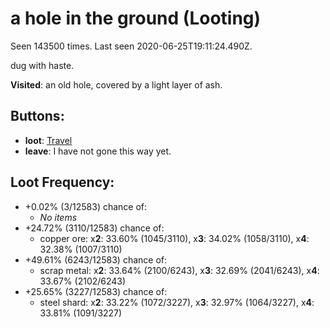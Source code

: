 # a hole in the ground (Looting)

Seen 143500 times. Last seen 2020-06-25T19:11:24.490Z.

dug with haste.

**Visited**: an old hole, covered by a light layer of ash.

## Buttons:

- **loot**: [Travel](Travel-travel.md)
- **leave**: I have not gone this way yet.

## Loot Frequency:

- +0.02% (3/12583) chance of:
  - *No items*
- +24.72% (3110/12583) chance of:
  - copper ore: x**2**: 33.60% (1045/3110), x**3**: 34.02% (1058/3110), x**4**: 32.38% (1007/3110)
- +49.61% (6243/12583) chance of:
  - scrap metal: x**2**: 33.64% (2100/6243), x**3**: 32.69% (2041/6243), x**4**: 33.67% (2102/6243)
- +25.65% (3227/12583) chance of:
  - steel shard: x**2**: 33.22% (1072/3227), x**3**: 32.97% (1064/3227), x**4**: 33.81% (1091/3227)